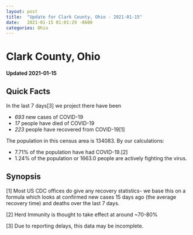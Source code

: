 ```yaml
---
layout: post
title:  "Update for Clark County, Ohio - 2021-01-15"
date:   2021-01-15 01:01:29 -0600
categories: Ohio
---
```


# Clark County, Ohio
#### Updated 2021-01-15

## Quick Facts

In the last 7 days[3] we project there have been
- *693* new cases of COVID-19
- *17* people have died of COVID-19
- *223* people have recovered from COVID-19[1]

The population in this census area is 134083. By our calculations:
- 7.71% of the population have had COVID-19.[2]
- 1.24% of the population or 1663.0 people are actively fighting the virus.

## Synopsis




[1] Most US CDC offices do give any recovery statistics- we base this on a formula which looks at confirmed new cases
15 days ago (the average recovery time) and deaths over the last 7 days.

[2] Herd Immunity is thought to take effect at around ~70-80%

[3] Due to reporting delays, this data may be incomplete.
 
    